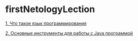 # firstNetologyLection

[1. Что такое язык программирования](https://github.com/VaheBard/firstNetologyLection/blob/main/whatIsTheProgramming.md)

[2. Основные инструменты для работы с Java программой](https://github.com/VaheBard/firstNetologyLection/tree/main)
